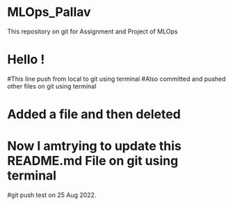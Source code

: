 # MLOps_Pallav
This repository on git for Assignment and Project of MLOps

# Hello !
#This line push from local to git using terminal
#Also committed and pushed other files on git using terminal

# Added a file and then deleted
# Now I amtrying to update this README.md File on git using terminal

#git push test on 25 Aug 2022.

